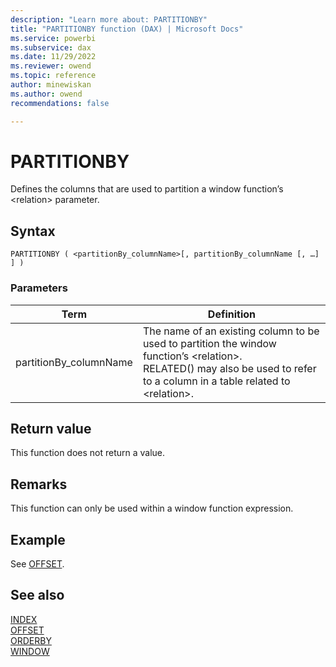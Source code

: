 ```yaml
---
description: "Learn more about: PARTITIONBY"
title: "PARTITIONBY function (DAX) | Microsoft Docs"
ms.service: powerbi 
ms.subservice: dax
ms.date: 11/29/2022
ms.reviewer: owend
ms.topic: reference
author: minewiskan
ms.author: owend 
recommendations: false

---
```


# PARTITIONBY

Defines the columns that are used to partition a window function’s \<relation> parameter.
  
## Syntax  
  
```dax
PARTITIONBY ( <partitionBy_columnName>[, partitionBy_columnName [, …] ] )
```
  
### Parameters  
  
|Term|Definition|  
|--------|--------------|  
|partitionBy_columnName|The name of an existing column to be used to partition the window function’s \<relation>.</br> RELATED() may also be used to refer to a column in a table related to \<relation>.|

## Return value

This function does not return a value.  
  
## Remarks

This function can only be used within a window function expression.

## Example

See [OFFSET](offset-function-dax.md).

## See also

[INDEX](index-function-dax.md)  
[OFFSET](offset-function-dax.md)  
[ORDERBY](orderby-function-dax.md)  
[WINDOW](window-function-dax.md)
